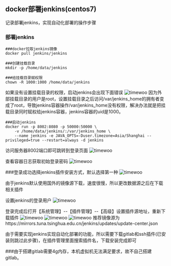 ## docker部署jenkins(centos7)
记录部署jenkins，实现自动化部署的操作步骤

### 部署jenkins
```
###docker拉取jenkins镜像
docker pull jenkins/jenkins

###创建挂载目录
mkdir -p /home/data/jenkins

###给挂载目录赋权限
chown -R 1000:1000 /home/data/jenkins
```
如果没有设置挂载目录的权限，启动jenkins会出现下面错误
![timewoo](https://timewoo.github.io/images/jenkins1.png)
因为外部挂载目录的用户是root，设置挂载目录之后访问/var/jenkins_home的拥有者变成了root，导致jenkins容器操作/var/jenkins_home没有权限，解决办法就是把挂载目录同时赋权给jenkins容器，jenkins容器的uid是1000。

```
###启动jenkins
docker run -p 8002:8080 -p 50000:50000 \
	-v /home/data/jenkins/:/var/jenkins_home \
	--name jenkins -e JAVA_OPTS=-Duser.timezone=Asia/Shanghai --privileged=true --restart=always -d jenkins
```

访问服务器8002端口即可跳转到登录页面
![timewoo](https://timewoo.github.io/images/jenkins2.png)

查看容器日志获取初始登录密码
![timewoo](https://timewoo.github.io/images/jenkins3.png)

###登录成功选择jenkins插件安装方式，默认选择第一种
![timewoo](https://timewoo.github.io/images/jenkins4.png)

由于jenkins默认使用国外的镜像源下载，速度很慢，所以更改数据源之后在下载相关插件

设置jenkins的登录用户
![timewoo](https://timewoo.github.io/images/jenkins5.png)

登录完成后打开【系统管理】--【插件管理】--【高级】设置插件源地址，重新下载插件
![timewoo](https://timewoo.github.io/images/jenkins6.png)
![timewoo](https://timewoo.github.io/images/jenkins7.png)
![timewoo](https://timewoo.github.io/images/jenkins8.png)
推荐镜像源为https://mirrors.tuna.tsinghua.edu.cn/jenkins/updates/update-center.json

由于需要实现jenkins实现自动化部署的功能，所以需要下载gitlab和ssh插件(已安装则跳过此步骤)，在插件管理里面搜索插件名，下载安装完成即可

###由于搭建gitlab需要4g内存，本机虚拟机无法满足要求，故不自己搭建gitlab。